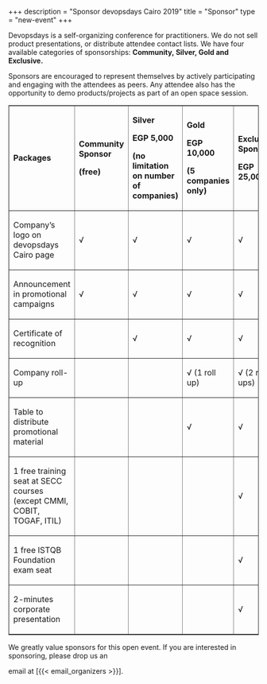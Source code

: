 +++
description = "Sponsor devopsdays Cairo 2019"
title = "Sponsor"
type = "new-event"
+++
<p>Devopsdays is a self-organizing conference for practitioners. We do not sell product presentations, or distribute attendee contact lists. We have four available categories of sponsorships: <strong>Community,&nbsp;Silver, Gold and Exclusive.</strong></p>
<p>Sponsors are encouraged to represent themselves by actively participating and engaging with the attendees as peers. Any attendee also has the opportunity to demo products/projects as part of an open space session.</p>
<table border="1">
<tbody>
<tr>
<td width="480">
<p><strong>Packages</strong></p>
</td>
<td width="135">
<p><strong>Community Sponsor</strong></p>
<p><strong>(free)</strong></p>
</td>
<td width="195">
<p><strong>Silver</strong></p>
<p><strong>EGP 5,000</strong></p>
<p><strong>(no limitation on number of companies)</strong></p>
</td>
<td width="203">
<p><strong>Gold</strong></p>
<p><strong>EGP 10,000</strong></p>
<p><strong>(5 companies only)</strong></p>
</td>
<td width="195">
<p><strong>Exclusive Sponsor</strong></p>
<p><strong>EGP 25,000</strong></p>
</td>
</tr>
<tr>
<td width="480">
<p>Company&rsquo;s logo on devopsdays Cairo page</p>
</td>
<td width="135">
<p>&radic;</p>
</td>
<td width="195">
<p>&radic;</p>
</td>
<td width="203">
<p>&radic;</p>
</td>
<td width="195">
<p>&radic;</p>
</td>
</tr>
<tr>
<td width="480">
<p>Announcement in promotional campaigns</p>
</td>
<td width="135">
<p>&radic;</p>
</td>
<td width="195">
<p>&radic;</p>
</td>
<td width="203">
<p>&radic;</p>
</td>
<td width="195">
<p>&radic;</p>
</td>
</tr>
<tr>
<td width="480">
<p>Certificate of recognition</p>
</td>
<td width="135">&nbsp;</td>
<td width="195">
<p>&radic;</p>
</td>
<td width="203">
<p>&radic;</p>
</td>
<td width="195">
<p>&radic;</p>
</td>
</tr>
<tr>
<td width="480">
<p>Company roll- up</p>
</td>
<td width="135">
<p>&nbsp;</p>
</td>
<td width="195">
<p>&nbsp;</p>
</td>
<td width="203">
<p>&radic; (1 roll up)</p>
</td>
<td width="195">
<p>&radic; (2 roll &ndash;ups)</p>
</td>
</tr>
<tr>
<td width="480">
<p>Table to distribute promotional material</p>
</td>
<td width="135">&nbsp;</td>
<td width="195">&nbsp;</td>
<td width="203">
<p>&radic;</p>
</td>
<td width="195">
<p>&radic;</p>
</td>
</tr>
<tr>
<td width="480">
<p>1 free training seat at SECC courses (except CMMI, COBIT, TOGAF, ITIL)</p>
</td>
<td width="135">
<p>&nbsp;</p>
</td>
<td width="195">
<p>&nbsp;</p>
</td>
<td width="203">
<p>&nbsp;</p>
</td>
<td width="195">
<p>&radic;</p>
</td>
</tr>
<tr>
<td width="480">
<p>1 free ISTQB Foundation exam seat</p>
</td>
<td width="135">
<p>&nbsp;</p>
</td>
<td width="195">
<p>&nbsp;</p>
</td>
<td width="203">
<p>&nbsp;</p>
</td>
<td width="195">
<p>&radic;</p>
</td>
</tr>
<tr>
<td width="480">
<p>2-minutes corporate presentation</p>
</td>
<td width="135">
<p>&nbsp;</p>
</td>
<td width="195">
<p>&nbsp;</p>
</td>
<td width="203">
<p>&nbsp;</p>
</td>
<td width="195">
<p>&radic;</p>
</td>
</tr>
</tbody>
</table>

<p>We greatly value sponsors for this open event.  If you are interested in sponsoring, please drop us an 

email at [{{< email_organizers >}}].</p>